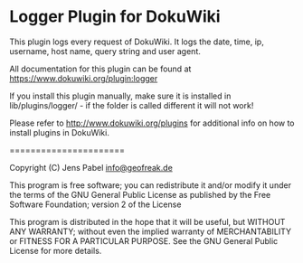 # Logger Plugin for DokuWiki

This plugin logs every request of DokuWiki. It logs the date, time, ip, username, host name, query string and user agent.

All documentation for this plugin can be found at
https://www.dokuwiki.org/plugin:logger

If you install this plugin manually, make sure it is installed in
lib/plugins/logger/ - if the folder is called different it
will not work!

Please refer to http://www.dokuwiki.org/plugins for additional info
on how to install plugins in DokuWiki.

======================

Copyright (C) Jens Pabel <info@geofreak.de>

This program is free software; you can redistribute it and/or modify
it under the terms of the GNU General Public License as published by
the Free Software Foundation; version 2 of the License

This program is distributed in the hope that it will be useful,
but WITHOUT ANY WARRANTY; without even the implied warranty of
MERCHANTABILITY or FITNESS FOR A PARTICULAR PURPOSE.  See the
GNU General Public License for more details.